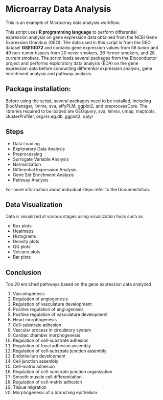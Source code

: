 
# Microarray Data Analysis

This is an example of Microarray data analysis workflow.

This script uses **R programming language** to perform differential expression analysis on gene
expression data obtained from the NCBI Gene Expression Omnibus (GEO). The data used in this
script is from the GEO dataset **GSE10072** and contains gene expression values from 58 tumor
and 49 non-tumor tissues from 20 never smokers, 26 former smokers, and 28 current smokers.
The script loads several packages from the Bioconductor project and performs exploratory data
analysis (EDA) on the gene expression data before conducting differential expression analysis,
gene enrichment analysis and pathway analysis.


## Package installation:
Before using the script, several packages need to be installed, including BiocManager, limma,
sva, affyPLM, ggplot2, and preprocessCore.
The libraries required to be loaded are GEOquery, sva, limma, umap, maptools, clusterProfiler,
org.Hs.eg.db, ggplot2, dplyr


## Steps

- Data Loading
- Exploratory Data Analysis
- Preprocessing
- Surrogate Variable Analysis
- Normalization
- Differential Expression Analysis
- Gene Set Enrichment Analysis
- Pathway Analysis

For more information about individual steps refer to the Documentation.

## Data Visualization
Data is visualized at various stages using visualization tools such as

- Box plots
- Heatmaps
- Histograms
- Density plots
- QQ plots
- Volcano plots
- Bar plots

## Conclusion
Top 20 enriched pathways based on the gene expression data analyzed 
1. Vasculogenesis
2. Regulation of angiogenesis
3. Regulation of vasculature development
4. Positive regulation of angiogenesis
5. Positive regulation of vasculature development
6. Heart morphogenesis
7. Cell-substrate adhesion
8. Vascular process in circulatory system
9. Cardiac chamber morphogenesis
10. Regulation of cell-substrate adhesion
11. Regulation of focal adhesion assembly
12. Regulation of cell-substrate junction assembly
13. Endothelium development
14. Cell junction assembly
15. Cell-matrix adhesion
16. Regulation of cell-substrate junction organization
17. Smooth muscle cell differentiation
18. Regulation of cell-matrix adhesion
19. Tissue migration
20. Morphogenesis of a branching epithelium